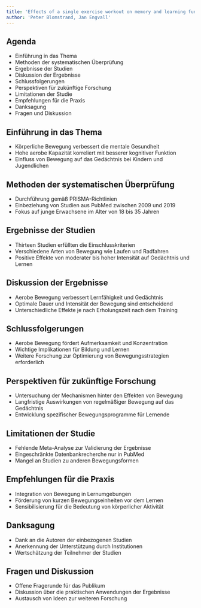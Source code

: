 ```yaml
---
title: 'Effects of a single exercise workout on memory and learning functions in young adults—A systematic review'
author: 'Peter Blomstrand, Jan Engvall'
---
```


## Agenda

- Einführung in das Thema
- Methoden der systematischen Überprüfung
- Ergebnisse der Studien
- Diskussion der Ergebnisse
- Schlussfolgerungen
- Perspektiven für zukünftige Forschung
- Limitationen der Studie
- Empfehlungen für die Praxis
- Danksagung
- Fragen und Diskussion

## Einführung in das Thema

- Körperliche Bewegung verbessert die mentale Gesundheit
- Hohe aerobe Kapazität korreliert mit besserer kognitiver Funktion
- Einfluss von Bewegung auf das Gedächtnis bei Kindern und Jugendlichen

## Methoden der systematischen Überprüfung

- Durchführung gemäß PRISMA-Richtlinien
- Einbeziehung von Studien aus PubMed zwischen 2009 und 2019
- Fokus auf junge Erwachsene im Alter von 18 bis 35 Jahren

## Ergebnisse der Studien

- Thirteen Studien erfüllten die Einschlusskriterien
- Verschiedene Arten von Bewegung wie Laufen und Radfahren
- Positive Effekte von moderater bis hoher Intensität auf Gedächtnis und Lernen

## Diskussion der Ergebnisse

- Aerobe Bewegung verbessert Lernfähigkeit und Gedächtnis
- Optimale Dauer und Intensität der Bewegung sind entscheidend
- Unterschiedliche Effekte je nach Erholungszeit nach dem Training

## Schlussfolgerungen

- Aerobe Bewegung fördert Aufmerksamkeit und Konzentration
- Wichtige Implikationen für Bildung und Lernen
- Weitere Forschung zur Optimierung von Bewegungsstrategien erforderlich

## Perspektiven für zukünftige Forschung

- Untersuchung der Mechanismen hinter den Effekten von Bewegung
- Langfristige Auswirkungen von regelmäßiger Bewegung auf das Gedächtnis
- Entwicklung spezifischer Bewegungsprogramme für Lernende

## Limitationen der Studie

- Fehlende Meta-Analyse zur Validierung der Ergebnisse
- Eingeschränkte Datenbankrecherche nur in PubMed
- Mangel an Studien zu anderen Bewegungsformen

## Empfehlungen für die Praxis

- Integration von Bewegung in Lernumgebungen
- Förderung von kurzen Bewegungseinheiten vor dem Lernen
- Sensibilisierung für die Bedeutung von körperlicher Aktivität

## Danksagung

- Dank an die Autoren der einbezogenen Studien
- Anerkennung der Unterstützung durch Institutionen
- Wertschätzung der Teilnehmer der Studien

## Fragen und Diskussion

- Offene Fragerunde für das Publikum
- Diskussion über die praktischen Anwendungen der Ergebnisse
- Austausch von Ideen zur weiteren Forschung